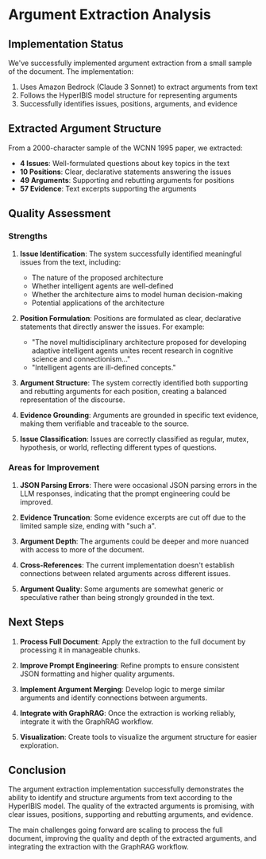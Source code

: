 # Argument Extraction Analysis

## Implementation Status

We've successfully implemented argument extraction from a small sample of the document. The implementation:

1. Uses Amazon Bedrock (Claude 3 Sonnet) to extract arguments from text
2. Follows the HyperIBIS model structure for representing arguments
3. Successfully identifies issues, positions, arguments, and evidence

## Extracted Argument Structure

From a 2000-character sample of the WCNN 1995 paper, we extracted:

- **4 Issues**: Well-formulated questions about key topics in the text
- **10 Positions**: Clear, declarative statements answering the issues
- **49 Arguments**: Supporting and rebutting arguments for positions
- **57 Evidence**: Text excerpts supporting the arguments

## Quality Assessment

### Strengths

1. **Issue Identification**: The system successfully identified meaningful issues from the text, including:
   - The nature of the proposed architecture
   - Whether intelligent agents are well-defined
   - Whether the architecture aims to model human decision-making
   - Potential applications of the architecture

2. **Position Formulation**: Positions are formulated as clear, declarative statements that directly answer the issues. For example:
   - "The novel multidisciplinary architecture proposed for developing adaptive intelligent agents unites recent research in cognitive science and connectionism..."
   - "Intelligent agents are ill-defined concepts."

3. **Argument Structure**: The system correctly identified both supporting and rebutting arguments for each position, creating a balanced representation of the discourse.

4. **Evidence Grounding**: Arguments are grounded in specific text evidence, making them verifiable and traceable to the source.

5. **Issue Classification**: Issues are correctly classified as regular, mutex, hypothesis, or world, reflecting different types of questions.

### Areas for Improvement

1. **JSON Parsing Errors**: There were occasional JSON parsing errors in the LLM responses, indicating that the prompt engineering could be improved.

2. **Evidence Truncation**: Some evidence excerpts are cut off due to the limited sample size, ending with "such a".

3. **Argument Depth**: The arguments could be deeper and more nuanced with access to more of the document.

4. **Cross-References**: The current implementation doesn't establish connections between related arguments across different issues.

5. **Argument Quality**: Some arguments are somewhat generic or speculative rather than being strongly grounded in the text.

## Next Steps

1. **Process Full Document**: Apply the extraction to the full document by processing it in manageable chunks.

2. **Improve Prompt Engineering**: Refine prompts to ensure consistent JSON formatting and higher quality arguments.

3. **Implement Argument Merging**: Develop logic to merge similar arguments and identify connections between arguments.

4. **Integrate with GraphRAG**: Once the extraction is working reliably, integrate it with the GraphRAG workflow.

5. **Visualization**: Create tools to visualize the argument structure for easier exploration.

## Conclusion

The argument extraction implementation successfully demonstrates the ability to identify and structure arguments from text according to the HyperIBIS model. The quality of the extracted arguments is promising, with clear issues, positions, supporting and rebutting arguments, and evidence.

The main challenges going forward are scaling to process the full document, improving the quality and depth of the extracted arguments, and integrating the extraction with the GraphRAG workflow.

